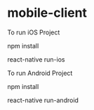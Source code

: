 # mobile-client

To run iOS Project

 npm install
 
 react-native run-ios
 
 To run Android Project

 npm install
 
 react-native run-android
